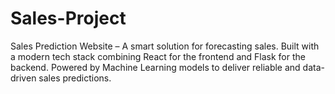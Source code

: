 # Sales-Project
Sales Prediction Website – A smart solution for forecasting sales.  Built with a modern tech stack combining React for the frontend and Flask for the backend.  Powered by Machine Learning models to deliver reliable and data-driven sales predictions.
